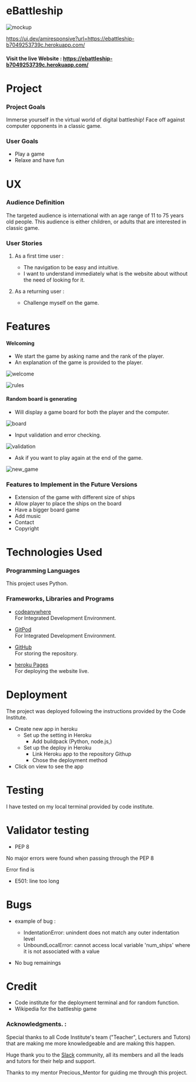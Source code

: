 
# **eBattleship**

![mockup](assets/images_readme/multiscreen.png)

https://ui.dev/amiresponsive?url=https://ebattleship-b7049253739c.herokuapp.com/

#### Visit the live Website : **https://ebattleship-b7049253739c.herokuapp.com/**

# Project

### Project Goals

Immerse yourself in the virtual world of digital battleship! Face off against computer opponents in a classic game.

### User Goals

- Play a game
- Relaxe and have fun

# UX

### **Audience Definition**

The targeted audience is international with an age range of 11 to 75 years old people. This audience is either children, or adults that are interested in classic game.

### **User Stories**

1. As a first time user :

   - The navigation to be easy and intuitive.
   - I want to understand immediately what is the website about without the need of looking for it.

2. As a returning user :
   - Challenge myself on the game.


# Features

#### Welcoming

- We start the game by asking name and the rank of the player.
- An explanation of the game is provided to the player.

![welcome](assets/images_readme/welcome.png)

![rules](assets/images_readme/rules.png)

#### Random board is generating

- Will display a game board for both the player and the computer.

![board](assets/images_readme/board.png)

- Input validation and error checking.

![validation](assets/images_readme/validation.png)

- Ask if you want to play again at the end of the game.

![new_game](assets/images_readme/new_game.png)

### **Features to Implement in the Future Versions**

- Extension of the game with different size of ships 
- Allow player to place the ships on the board
- Have a bigger board game 
- Add music
- Contact
- Copyright

# Technologies Used

### Programming Languages

This project uses Python.

### Frameworks, Libraries and Programs


* [codeanywhere](https://app.codeanywhere.com/)  
  For Integrated Development Environment.

 * [GitPod](https://www.gitpod.io/)  
  For Integrated Development Environment.

* [GitHub](https://github.com/)  
  For storing the repository.

* [heroku Pages](https://dashboard.heroku.com/apps)  
  For deploying the website live.

# Deployment

The project was deployed following the instructions provided by the Code Institute.
      
- Create new app in heroku
  - Set up the setting in Heroku
    * Add buildpack (Python, node.js,)
  - Set up the deploy in Heroku
    * Link Heroku app to the repository Githup
    * Chose the deployment method
 - Click on view to see the app


# Testing

I have tested on my local terminal provided by code institute.

# Validator testing

- PEP 8

No major errors were found when passing through the PEP 8

Error find is 
 - E501: line too long

# Bugs
- example of bug :
    - IndentationError: unindent does not match any outer indentation level
    - UnboundLocalError: cannot access local variable 'num_ships' where it is not associated with a value 

- No bug remainings

# Credit
 - Code institute for the deployment terminal and for random function.
 - Wikipedia for the battleship game

### Acknowledgments. :

Special thanks to all Code Institute's team ("Teacher", Lecturers and Tutors) that are making me more knowledgeable and are making this happen.

Huge thank you to the [Slack](code-institute-room.slack.com) community, all its members and all the leads and tutors for their help and support.

Thanks to my mentor Precious_Mentor for guiding me through this project.